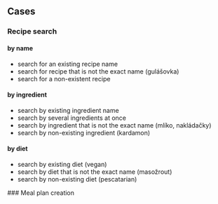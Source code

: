 ## Cases

### Recipe search
#### by name
- search for an existing recipe name
- search for recipe that is not the exact name (gulášovka)
- search for a non-existent recipe

#### by ingredient
- search by existing ingredient name
- search by several ingredients at once
- search by ingredient that is not the exact name (mlíko, nakládačky)
- search by non-existing ingredient (kardamon)

#### by diet
- search by existing diet (vegan)
- search by diet that is not the exact name (masožrout)
- search by non-existing diet (pescatarian)

### Meal plan creation
